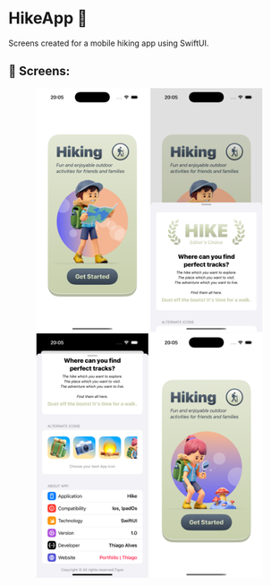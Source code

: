 # HikeApp 🥾

Screens created for a mobile hiking app using SwiftUI.

## 📱 Screens:

<p align="center">
  <img src="https://raw.githubusercontent.com/tigos88/hikeApp/main/screen1.png" alt="AppScreen1" width="200"/>
  <img src="https://raw.githubusercontent.com/tigos88/hikeApp/main/screen2.png" alt="AppScreen2" width="200"/>
  <img src="https://raw.githubusercontent.com/tigos88/hikeApp/main/screen3.png" alt="AppScreen3" width="200"/>
  <img src="https://raw.githubusercontent.com/tigos88/hikeApp/main/screen4.png" alt="AppScreen4" width="200"/>
</p>
